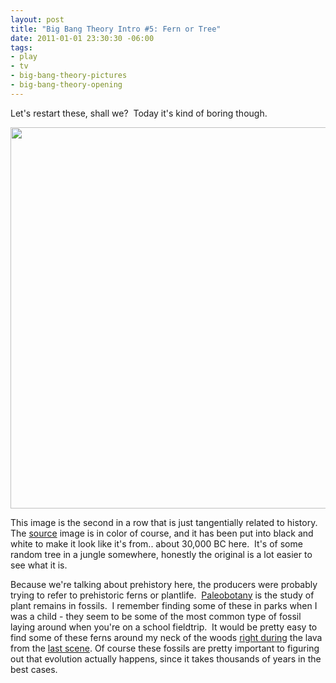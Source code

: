 ```yaml
--- 
layout: post
title: "Big Bang Theory Intro #5: Fern or Tree"
date: 2011-01-01 23:30:30 -06:00
tags: 
- play
- tv
- big-bang-theory-pictures
- big-bang-theory-opening
---
```

﻿Let's restart these, shall we?  Today it's kind of boring though.

<a href="http://base0.net/wp-content/uploads/2011/01/00000211.png"><img class="alignnone size-full wp-image-702" title="Foiliage" src="http://base0.net/wp-content/uploads/2011/01/00000211.png" alt="" width="610" /></a>

This image is the second in a row that is just tangentially related to history. The <a href="http://www.jupiterimages.com/Image/royaltyFree/78048164" target="_blank">source</a> image is in color of course, and it has been put into black and white to make it look like it's from.. about 30,000 BC here.  It's of some random tree in a jungle somewhere, honestly the original is a lot easier to see what it is.

Because we're talking about prehistory here, the producers were probably trying to refer to prehistoric ferns or plantlife.  <a href="http://en.wikipedia.org/wiki/Paleobotany">Paleobotany</a> is the study of plant remains in fossils.  I remember finding some of these in parks when I was a child - they seem to be some of the most common type of fossil laying around when you're on a school fieldtrip.  It would be pretty easy to find some of these ferns around my neck of the woods <a href="http://images.dnr.state.mn.us/education_safety/education/geology/digging/gtt6.gif">right during</a> the lava from the <a href="http://base0.net/posts/big-bang-theory-intro-4-lava-erupting/">last scene</a>. Of course these fossils are pretty important to figuring out that evolution actually happens, since it takes thousands of years in the best cases.

